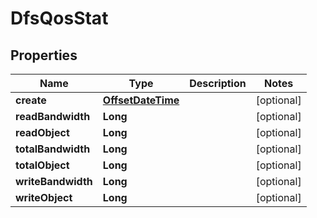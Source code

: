 # DfsQosStat

## Properties
Name | Type | Description | Notes
------------ | ------------- | ------------- | -------------
**create** | [**OffsetDateTime**](OffsetDateTime.md) |  |  [optional]
**readBandwidth** | **Long** |  |  [optional]
**readObject** | **Long** |  |  [optional]
**totalBandwidth** | **Long** |  |  [optional]
**totalObject** | **Long** |  |  [optional]
**writeBandwidth** | **Long** |  |  [optional]
**writeObject** | **Long** |  |  [optional]
